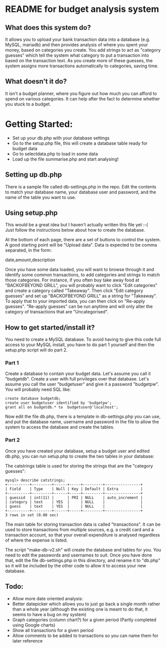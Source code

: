 # README for budget analysis system

## What does this system do?
It allows you to upload your bank transaction data into a database (e.g. MySQL,
mariadb) and then provides analysis of where you spent your money,
based on categories you create.
You add strings to act as "category guesses" which tell the system what
category to put a transaction into based on the transaction text.
As you create more of these guesses, the
system assigns more transactions automatically to categories, saving time.

## What doesn't it do?
It isn't a budget planner, where you figure out how much you can afford
to spend on various categories.  It can help after the fact to determine
whether you stuck to a budget.

# Getting Started:
* Set up your db.php with your database settings
* Go to the setup.php file, this will create a database table
ready for budget data
* Go to selectdata.php to load in some data
* Load up the file summarise.php and start analysing!

## Setting up db.php
There is a sample file called db-settings.php in the repo.
Edit the contents to match your database name, your database user
and password, and the name of the table you want to use.

## Using setup.php
This would be a great idea but I haven't actually written this file
yet :-(  
Just follow the instructions below about how to create the database.

At the bottom of each page, there are a set of buttons to control the
system. A good starting point will be "Upload data".
Data is expected to be comma separated, in the form:

date,amount,description

Once you have some data loaded, you will want to browse through it and
identify some common transactions, to add categories and strings to match
those categories.
For instance, if you often buy take away food at "BACKOFBEYOND GRILL", you will probably
want to click "Edit categories" and create a category called "Takeaway". Then click
"Edit category guesses" and set up "BACKOFBEYOND GRILL" as a string for "Takeaway".
To apply that to your imported data, you can then click on "Re-apply guesses".
"Re-apply guesses" can be run anytime and will only alter the category of transactions
that are "Uncategorised".

## How to get started/install it?
You need to create a MySQL database. To avoid having to give this code full access to
your MySQL install, you have to do part 1 yourself and then the setup.php script
will do part 2.

### Part 1
Create a database to contain your budget data.  Let's assume you call it "budgetdb".
Create a user with full privileges over that database.  Let's assume you call the
user "budgetuser" and give it a password "budgetpw".  You will probably need SQL like:


    create database budgetdb;
    create user budgetuser identified by 'budgetpw';
    grant all on budgetdb.* to  budgetuser@'localhost'; 
    
Now edit the file db.php, there is a template in db-settings.php you can use,
and put the database name, username and password in the file to allow the system
to access the database and create the tables.

### Part 2
Once you have created your database, setup a budget user and edited db.php, you can
run setup.php to create the two tables in your database:


The catstrings table is used for storing the strings that are the
"category guesses":
```
mysql> describe catstrings;
+----------+---------+------+-----+---------+----------------+
| Field    | Type    | Null | Key | Default | Extra          |
+----------+---------+------+-----+---------+----------------+
| guessid  | int(11) |      | PRI | NULL    | auto_increment |
| category | text    | YES  |     | NULL    |                |
| guess    | text    | YES  |     | NULL    |                |
+----------+---------+------+-----+---------+----------------+
3 rows in set (0.00 sec)
```

The main table for storing transaction data is called "transactions".
It can be used to store transactions from multiple sources, e.g. a credit
card and a transaction account, so that your overall expenditure is analysed
regardless of where the expense is listed.

The script "make-db-v2.sh" will create the database and tables for you.
You need to edit the passwords and usernames to suit.
Once you have done that, edit the file db-settings.php in this directory,
and rename it to "db.php" so it will be included by the other code to allow
it to access your new database.



## Todo:

* Allow more date oriented analysis:
* Better datepicker which allows you to just go back a single month rather than a whole year
 (although the existing one is meant to do that, it seems to have a bug on my system)
* Graph categories (column chart?) for a given period (Partly completed using Google charts)
* Show all transactions for a given period
* Allow comments to be added to transactions so you can name them for later reference

